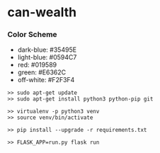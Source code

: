 # can-wealth

### Color Scheme
- dark-blue:  #35495E
- light-blue: #0594C7
- red:        #019589
- green:      #E6362C
- off-white:  #F2F3F4

```
>> sudo apt-get update
>> sudo apt-get install python3 python-pip git

>> virtualenv -p python3 venv
>> source venv/bin/activate

>> pip install --upgrade -r requirements.txt

>> FLASK_APP=run.py flask run
```
